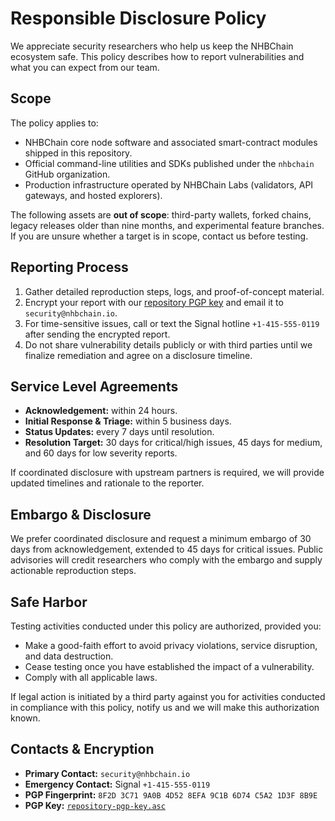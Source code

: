 # Responsible Disclosure Policy

We appreciate security researchers who help us keep the NHBChain ecosystem safe. This policy describes how to report vulnerabilities and what you can expect from our team.

## Scope
The policy applies to:
- NHBChain core node software and associated smart-contract modules shipped in this repository.
- Official command-line utilities and SDKs published under the `nhbchain` GitHub organization.
- Production infrastructure operated by NHBChain Labs (validators, API gateways, and hosted explorers).

The following assets are **out of scope**: third-party wallets, forked chains, legacy releases older than nine months, and experimental feature branches. If you are unsure whether a target is in scope, contact us before testing.

## Reporting Process
1. Gather detailed reproduction steps, logs, and proof-of-concept material.
2. Encrypt your report with our [repository PGP key](./repository-pgp-key.asc) and email it to `security@nhbchain.io`.
3. For time-sensitive issues, call or text the Signal hotline `+1-415-555-0119` after sending the encrypted report.
4. Do not share vulnerability details publicly or with third parties until we finalize remediation and agree on a disclosure timeline.

## Service Level Agreements
- **Acknowledgement:** within 24 hours.
- **Initial Response & Triage:** within 5 business days.
- **Status Updates:** every 7 days until resolution.
- **Resolution Target:** 30 days for critical/high issues, 45 days for medium, and 60 days for low severity reports.

If coordinated disclosure with upstream partners is required, we will provide updated timelines and rationale to the reporter.

## Embargo & Disclosure
We prefer coordinated disclosure and request a minimum embargo of 30 days from acknowledgement, extended to 45 days for critical issues. Public advisories will credit researchers who comply with the embargo and supply actionable reproduction steps.

## Safe Harbor
Testing activities conducted under this policy are authorized, provided you:
- Make a good-faith effort to avoid privacy violations, service disruption, and data destruction.
- Cease testing once you have established the impact of a vulnerability.
- Comply with all applicable laws.

If legal action is initiated by a third party against you for activities conducted in compliance with this policy, notify us and we will make this authorization known.

## Contacts & Encryption
- **Primary Contact:** `security@nhbchain.io`
- **Emergency Contact:** Signal `+1-415-555-0119`
- **PGP Fingerprint:** `8F2D 3C71 9A0B 4D52 8EFA 9C1B 6D74 C5A2 1D3F 8B9E`
- **PGP Key:** [`repository-pgp-key.asc`](./repository-pgp-key.asc)

